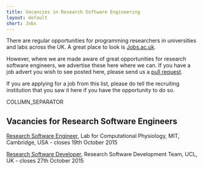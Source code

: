 ```yaml
---
title: Vacancies in Research Software Engineering
layout: default
short: Jobs
---
```


There are regular opportunities for programming researchers in universities and labs across the UK.
A great place to look is [Jobs.ac.uk](http://www.jobs.ac.uk/).

However, where we are made aware of great opportunities for research software engineers, we advertise these here where we can. If you have a job advert you wish to see posted here, please send us a [pull request](https://github.com/UKRSE/UKRSE.github.io).

If you are applying for a job from this list, please do tell the recruiting institution that you saw it here if you have the opportunity to do so.

COLUMN_SEPARATOR

Vacancies for Research Software Engineers
-----------------------

<!---
*There are no vacancies that we know of at present. Please let us know if you have one.*
-->

[Research Software Engineer](http://careers.peopleclick.com/careerscp/client_mit/external/en-us/gateway.do?functionName=viewFromLink&jobPostId=5647&localeCode=en-us), Lab for Computational Physiology, MIT, Cambridge, USA - closes 19th October 2015

[Research Software Developer](http://bit.ly/rsdhire15), Research Software Development Team, UCL, UK - closes 27th October 2015
